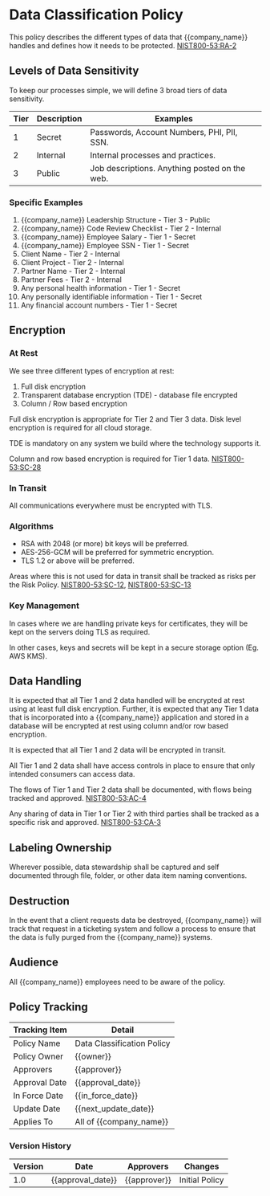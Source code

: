 # Data Classification Policy

This policy describes the different types of data that {{company_name}} handles and defines how it needs to be protected.
[NIST800-53:RA-2](https://nvd.nist.gov/800-53/Rev4/control/RA-2)

## Levels of Data Sensitivity

To keep our processes simple, we will define 3 broad tiers of data sensitivity.

| Tier | Description | Examples |
| -----|-------------|----------|
| 1 | Secret | Passwords, Account Numbers, PHI, PII, SSN.  |
| 2 | Internal | Internal processes and practices. |
| 3 | Public | Job descriptions. Anything posted on the web. |

### Specific Examples

1. {{company_name}} Leadership Structure - Tier 3 - Public
1. {{company_name}} Code Review Checklist - Tier 2 - Internal
1. {{company_name}} Employee Salary - Tier 1 - Secret
1. {{company_name}} Employee SSN - Tier 1 - Secret
1. Client Name - Tier 2 - Internal
1. Client Project - Tier 2 - Internal
1. Partner Name - Tier 2 - Internal
1. Partner Fees - Tier 2 - Internal
1. Any personal health information - Tier 1 - Secret
1. Any personally identifiable information - Tier 1 - Secret
1. Any financial account numbers - Tier 1 - Secret

## Encryption

### At Rest

We see three different types of encryption at rest:

1. Full disk encryption
1. Transparent database encryption (TDE) - database file encrypted
1. Column / Row based encryption

Full disk encryption is appropriate for Tier 2 and Tier 3 data.  Disk level encryption is required for all cloud storage.

TDE is mandatory on any system we build where the technology supports it.

Column and row based encryption is required for Tier 1 data.
[NIST800-53:SC-28](https://nvd.nist.gov/800-53/Rev4/control/SC-28)

### In Transit

All communications everywhere must be encrypted with TLS.

### Algorithms

* RSA with 2048 (or more) bit keys will be preferred.
* AES-256-GCM will be preferred for symmetric encryption.
* TLS 1.2 or above will be preferred.

Areas where this is not used for data in transit shall be tracked as risks per the Risk Policy.
[NIST800-53:SC-12](https://nvd.nist.gov/800-53/Rev4/control/SC-12), [NIST800-53:SC-13](https://nvd.nist.gov/800-53/Rev4/control/SC-13)

### Key Management

In cases where we are handling private keys for certificates, they will be kept on the servers doing TLS as required.

In other cases, keys and secrets will be kept in a secure storage option (Eg. AWS KMS).

## Data Handling

It is expected that all Tier 1 and 2 data handled will be encrypted at rest using at least full disk encryption.  Further, it is expected that any Tier 1 data that is incorporated into a {{company_name}} application and stored in a database will be encrypted at rest using column and/or row based encryption.

It is expected that all Tier 1 and 2 data will be encrypted in transit.

All Tier 1 and 2 data shall have access controls in place to ensure that only intended consumers can access data.

The flows of Tier 1 and Tier 2 data shall be documented, with flows being tracked and approved. [NIST800-53:AC-4](https://nvd.nist.gov/800-53/Rev4/control/AC-4)

Any sharing of data in Tier 1 or Tier 2 with third parties shall be tracked as a specific risk and approved.  [NIST800-53:CA-3](https://nvd.nist.gov/800-53/Rev4/control/CA-3)

## Labeling Ownership

Wherever possible, data stewardship shall be captured and self documented through file, folder, or other data item naming conventions.

## Destruction

In the event that a client requests data be destroyed, {{company_name}} will track that request in a ticketing system and follow a process to ensure that the data is fully purged from the {{company_name}} systems.

## Audience

All {{company_name}} employees need to be aware of the policy.

## Policy Tracking

| Tracking Item   | Detail |
|-----------------|--------|
| Policy Name     | Data Classification Policy |
| Policy Owner    | {{owner}} |
| Approvers       | {{approver}} |
| Approval Date   | {{approval_date}} |
| In Force Date   | {{in_force_date}} |
| Update Date     | {{next_update_date}} |
| Applies To      | All of {{company_name}} |

### Version History

| Version | Date | Approvers | Changes |
|--|--|--|--|
| 1.0 | {{approval_date}} | {{approver}} | Initial Policy |
